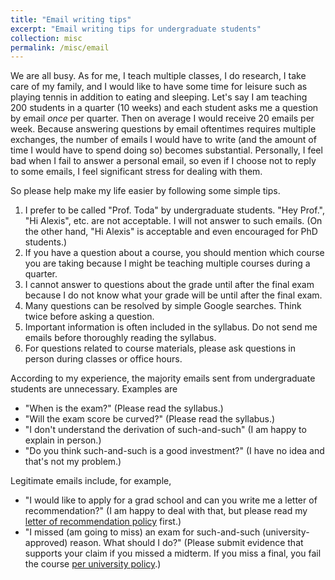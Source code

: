 ```yaml
---
title: "Email writing tips"
excerpt: "Email writing tips for undergraduate students"
collection: misc
permalink: /misc/email
---
```


We are all busy. As for me, I teach multiple classes, I do research, I take care of my family, and I would like to have some time for leisure such as playing tennis in addition to eating and sleeping. Let's say I am teaching 200 students in a quarter (10 weeks) and each student asks me a question by email *once* per quarter. Then on average I would receive 20 emails per week. Because answering questions by email oftentimes requires multiple exchanges, the number of emails I would have to write (and the amount of time I would have to spend doing so) becomes substantial. Personally, I feel bad when I fail to answer a personal email, so even if I choose not to reply to some emails, I feel significant stress for dealing with them.

So please help make my life easier by following some simple tips.
1. I prefer to be called "Prof. Toda" by undergraduate students. "Hey Prof.", "Hi Alexis", etc. are not acceptable. I will not answer to such emails. (On the other hand, "Hi Alexis" is acceptable and even encouraged for PhD students.)
1. If you have a question about a course, you should mention which course you are taking because I might be teaching multiple courses during a quarter.
1. I cannot answer to questions about the grade until after the final exam because I do not know what your grade will be until after the final exam.
1. Many questions can be resolved by simple Google searches. Think twice before asking a question.
1. Important information is often included in the syllabus. Do not send me emails before thoroughly reading the syllabus.
1. For questions related to course materials, please ask questions in person during classes or office hours.

According to my experience, the majority emails sent from undergraduate students are unnecessary. Examples are
- "When is the exam?" (Please read the syllabus.)
- "Will the exam score be curved?" (Please read the syllabus.)
- "I don't understand the derivation of such-and-such" (I am happy to explain in person.)
- "Do you think such-and-such is a good investment?" (I have no idea and that's not my problem.)

Legitimate emails include, for example,
- "I would like to apply for a grad school and can you write me a letter of recommendation?" (I am happy to deal with that, but please read my [letter of recommendation policy](https://alexisakira.github.io/misc/letter-of-recommendation) first.)
- "I missed (am going to miss) an exam for such-and-such (university-approved) reason. What should I do?" (Please submit evidence that supports your claim if you missed a midterm. If you miss a final, you fail the course [per university policy](https://senate.ucsd.edu/operating-procedures/educational-policies/courses/epc-policies-on-courses/policy-exams-including-midterms-final-exams-and-religious-accommodations-for-exams/).)
